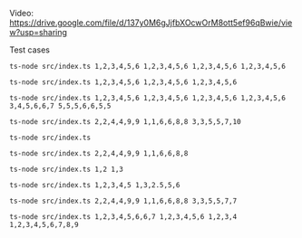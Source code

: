 Video: https://drive.google.com/file/d/137y0M6gJjfbXOcwOrM8ott5ef96qBwie/view?usp=sharing

Test cases

```tsx
ts-node src/index.ts 1,2,3,4,5,6 1,2,3,4,5,6 1,2,3,4,5,6 1,2,3,4,5,6
```

```tsx
ts-node src/index.ts 1,2,3,4,5,6 1,2,3,4,5,6 1,2,3,4,5,6
```

```tsx
ts-node src/index.ts 1,2,3,4,5,6 1,2,3,4,5,6 1,2,3,4,5,6 1,2,3,4,5,6 3,4,5,6,6,7 5,5,5,6,6,5,5
```

```tsx
ts-node src/index.ts 2,2,4,4,9,9 1,1,6,6,8,8 3,3,5,5,7,10
```

```tsx
ts-node src/index.ts
```

```tsx
ts-node src/index.ts 2,2,4,4,9,9 1,1,6,6,8,8
```

```tsx
ts-node src/index.ts 1,2 1,3
```

```tsx
ts-node src/index.ts 1,2,3,4,5 1,3,2.5,5,6
```

```tsx
ts-node src/index.ts 2,2,4,4,9,9 1,1,6,6,8,8 3,3,5,5,7,7 
```

```tsx
ts-node src/index.ts 1,2,3,4,5,6,6,7 1,2,3,4,5,6 1,2,3,4 1,2,3,4,5,6,7,8,9
```
